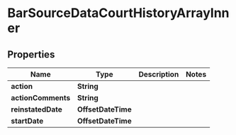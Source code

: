 

# BarSourceDataCourtHistoryArrayInner


## Properties

| Name | Type | Description | Notes |
|------------ | ------------- | ------------- | -------------|
|**action** | **String** |  |  |
|**actionComments** | **String** |  |  |
|**reinstatedDate** | **OffsetDateTime** |  |  |
|**startDate** | **OffsetDateTime** |  |  |



